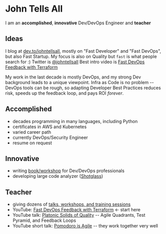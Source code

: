 # John Tells All

I am an **accomplished**, **innovative** Dev/DevOps Engineer and **teacher**

## Ideas

I blog at [dev.to/johntellsall](https://dev.to/johntellsall), mostly on "Fast Developer" and "Fast DevOps", but also Fast Startup. My focus is also on Quality but `fast` is what people search for :)  Twitter is [@johntellsall](https://twitter.com/johntellsall) Best intro video is [Fast DevOps Feedback with Terraform](https://www.youtube.com/watch?v=zd7VlmClTDs)

My work in the last decade is mostly DevOps, and my strong Dev background leads to a unique viewpoint. Infra as Code is no problem -- DevOps tools can be rough, so adapting Developer Best Practices reduces risk, speeds up the feedback loop, and pays ROI _forever_.

## Accomplished

- decades programming in many languages, including Python
- certificates in AWS and Kubernetes
- varied career path
- currently DevOps/Security Engineer
- resume on request

## Innovative

- writing [book/workshop](jta-book.md) for Dev/DevOps professionals
- developing large code analyzer ([Shotglass](https://github.com/johntellsall/shotglass#readme))

## Teacher

- giving dozens of [talks, workshops, and training sessions](jta-talks.md)
- YouTube: [Fast DevOps Feedback with Terraform](https://www.youtube.com/watch?v=zd7VlmClTDs) <- start here
- YouTube talk: [Platonic Solids of Quality](
https://www.youtube.com/watch?v=iJX6h45k_AQ) -- Agile Quadrants, Test Pyramid, and Feedback Loops
- YouTube short talk: [Pomodoro is Agile](https://www.youtube.com/watch?v=yCPTc79oVg8) -- they work together very well